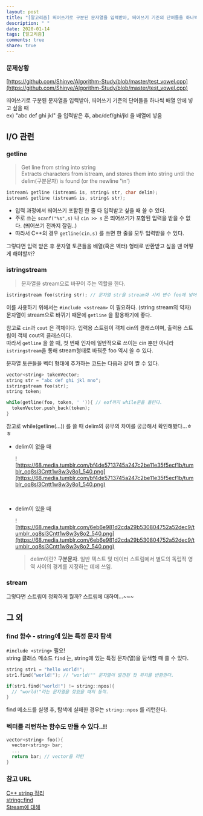 ```yaml
---
layout: post
title: "[알고리즘] 띄어쓰기로 구분된 문자열을 입력받아, 띄어쓰기 기준의 단어들을 하나씩 배열 안에 넣고 싶을"
description: " "
date: 2020-01-14
tags: [알고리즘]
comments: true
share: true
---
```



### 문제상황

[https://github.com/Shinye/Algorithm-Study/blob/master/test_vowel.cpp](https://github.com/Shinye/Algorithm-Study/blob/master/test_vowel.cpp)

띄어쓰기로 구분된 문자열을 입력받아, 띄어쓰기 기준의 단어들을 하나씩 배열 안에 넣고 싶을 때<br>ex) "abc def ghi jkl" 을 입력받은 후, abc/def/ghi/jkl 을 배열에 넣음



## I/O 관련

### getline

> Get line from string into string<br>Extracts characters from istream, and stores them into string until the delim(구분문자) is found (or the newline '\n')

```c++
istream& getline (istream& is, string& str, char delim);
istream& getline (istream& is, string& str);
```

- 입력 과정에서 띄어쓰기 포함된 한 줄 다 입력받고 싶을 때 쓸 수 있다.
- 주로 쓰는 `scanf("%s",s)` 나 `cin >> s` 은 띄어쓰기가 포함된 입력을 받을 수 없다. (띄어쓰기 전까지 잘림..)
- 따라서 C++의 경우 `getline(cin,s)` 를 쓰면 한 줄을 모두 입력받을 수 있다.



그렇다면 입력 받은 후 문자열 토큰들을 배열(혹은 벡터) 형태로 반환받고 싶을 땐 어떻게 해야할까?

### istringstream

> 문자열을 stream으로 바꾸어 주는 역할을 한다.

```c++
istringstream foo(string str); // 문자열 str을 stream화 시켜 변수 foo에 넣어준다.
```

이를 사용하기 위해서는 `#include <sstream>` 이 필요하다. (string stream의 약자)<br>문자열이 stream으로 바뀌기 때문에 `getline` 을 활용하기에 좋다. 

참고로 `cin`과 `cout` 은 객체이다. 입력용 스트림이 객체 cin의 클래스이며, 출력용 스트림이 객체 cout의 클래스이다.<br> 따라서 `getline` 을 쓸 때, 첫 번째 인자에 일반적으로 쓰이는 cin 뿐만 아니라 `istringstream`을 통해 stream형태로 바꿔준 foo 역시 쓸 수 있다.

문자열 토큰들을 벡터 형태에 추가하는 코드는 다음과 같이 짤 수 있다.

```c++
vector<string> tokenVector;
string str = "abc def ghi jkl mno";
istringstream foo(str);
string token;

while(getline(foo, token, ' ')){ // eof까지 while문을 돌린다.
  tokenVector.push_back(token);
}
```

참고로 while(getline(…)) 를 쓸 때 delim의 유무의 차이를 궁금해서 확인해봤다…ㅎㅎ

* delim이 없을 때

  ![https://68.media.tumblr.com/bf4de5713745a247c2be11e35f5ecf1b/tumblr_oq8sl3Cntt1w8w3y8o1_540.png](https://68.media.tumblr.com/bf4de5713745a247c2be11e35f5ecf1b/tumblr_oq8sl3Cntt1w8w3y8o1_540.png)

  ​


* delim이 있을 때

  ![https://68.media.tumblr.com/6eb6e981d2cda29b530804752a52dec9/tumblr_oq8sl3Cntt1w8w3y8o2_540.png](https://68.media.tumblr.com/6eb6e981d2cda29b530804752a52dec9/tumblr_oq8sl3Cntt1w8w3y8o2_540.png)

  > delim이란? **구분문자**. 일반 텍스트 및 데이터 스트림에서 별도의 독립적 영역 사이의 경계를 지정하는 데에 쓰임.



### stream

그렇다면 스트림이 정확하게 뭘까? 스트림에 대하여…~~~



## 그 외

### find 함수 - string에 있는 특정 문자 탐색

`#include <string>` 필요!<br>string 클래스 메소드 `find` 는, string에 있는 특정 문자(열)을 탐색할 때 쓸 수 있다.

```c++
string str1 = "hello world!";
str1.find("world!"); // "world!"" 문자열이 발견된 첫 위치를 반환한다.

if(str1.find("world!") != string::npos){
  // "world!"라는 문자열을 찾았을 때의 동작.
}
```

find 메소드를 실행 후, 탐색에 실패한 경우는 `string::npos` 를 리턴한다. 



### 벡터를 리턴하는 함수도 만들 수 있다..!!

```c++
vector<string> foo(){
  vector<string> bar;
  ...
  return bar; // vector을 리턴
}
```





### 참고 URL

[C++ string 정리](http://makerj.tistory.com/127#string간의-문자열-복사)<br>[string::find](http://www.cplusplus.com/reference/string/string/find/)<br>[Stream에 대해](http://m.blog.naver.com/kks227/220221664888)